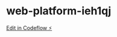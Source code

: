 # web-platform-ieh1qj

[Edit in Codeflow ⚡️](https://stackblitz.com/~/github.com/athithyaramaa1/web-platform-ieh1qj)